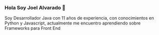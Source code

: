 ### Hola Soy Joel Alvarado 👋

Soy Desarrollador Java con 11 años de experiencia, con conocimientos en Python y Javascript, actualmente me encuentro aprendiendo sobre Frameworks para Front End